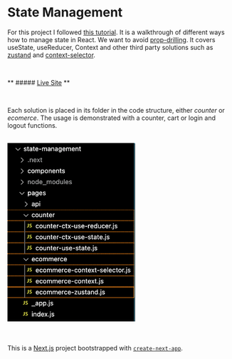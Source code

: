 # State Management

For this project I followed [this tutorial](https://www.youtube.com/watch?v=MpdFj8MEuJA&ab_channel=JackHerrington). It is a walkthrough of different ways how to manage state in React. We want to avoid [prop-drilling](https://www.geeksforgeeks.org/what-is-prop-drilling-and-how-to-avoid-it/). It covers useState, useReducer, Context and other third party solutions such as [zustand](https://www.npmjs.com/package/zustand) and [context-selector](https://www.npmjs.com/package/context-selector). 


<br>


** ##### [Live Site](https://state-management-exercises.vercel.app/) **

<br>


Each solution is placed in its folder in the code structure, either _counter_ or _ecomerce_. The usage is demonstrated with a counter, cart or login and logout functions.

<br>

<img src="/assets/folder-structure.png" height="400">

<br>

 
<br>
 


<br>

This is a [Next.js](https://nextjs.org/) project bootstrapped with [`create-next-app`](https://github.com/vercel/next.js/tree/canary/packages/create-next-app).
